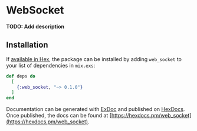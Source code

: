 # WebSocket

**TODO: Add description**

## Installation

If [available in Hex](https://hex.pm/docs/publish), the package can be installed
by adding `web_socket` to your list of dependencies in `mix.exs`:

```elixir
def deps do
  [
    {:web_socket, "~> 0.1.0"}
  ]
end
```

Documentation can be generated with [ExDoc](https://github.com/elixir-lang/ex_doc)
and published on [HexDocs](https://hexdocs.pm). Once published, the docs can
be found at [https://hexdocs.pm/web_socket](https://hexdocs.pm/web_socket).


